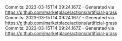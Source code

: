 Commits: 2023-03-15T14:09:24.167Z - Generated via https://github.com/marketplace/actions/artificial-grass
<br>
Commits: 2023-03-15T14:09:24.167Z - Generated via https://github.com/marketplace/actions/artificial-grass
<br>
Commits: 2023-03-15T14:09:24.167Z - Generated via https://github.com/marketplace/actions/artificial-grass
<br>
